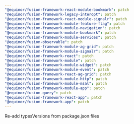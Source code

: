 ```yaml
---
"@equinor/fusion-framework-react-module-bookmark": patch
"@equinor/fusion-framework-legacy-interopt": patch
"@equinor/fusion-framework-react-module-signalr": patch
"@equinor/fusion-framework-module-feature-flag": patch
"@equinor/fusion-framework-module-navigation": patch
"@equinor/fusion-framework-module-bookmark": patch
"@equinor/fusion-framework-module-services": patch
"@equinor/fusion-observable": patch
"@equinor/fusion-framework-module-ag-grid": patch
"@equinor/fusion-framework-module-signalr": patch
"@equinor/fusion-framework-react": patch
"@equinor/fusion-framework-module": patch
"@equinor/fusion-framework-module-widget": patch
"@equinor/fusion-framework-module-event": patch
"@equinor/fusion-framework-react-ag-grid": patch
"@equinor/fusion-framework-module-http": patch
"@equinor/fusion-framework-module-msal": patch
"@equinor/fusion-framework-module-app": patch
"@equinor/fusion-query": patch
"@equinor/fusion-framework-react-app": patch
"@equinor/fusion-framework-app": patch
---
```


Re-add typesVersions from package.json files

